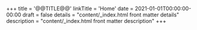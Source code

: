 +++
title = '@@TITLE@@'
linkTitle = 'Home'
date = 2021-01-01T00:00:00-00:00
draft = false
details = "content/_index.html front matter details"
description = "content/_index.html front matter description"
+++

